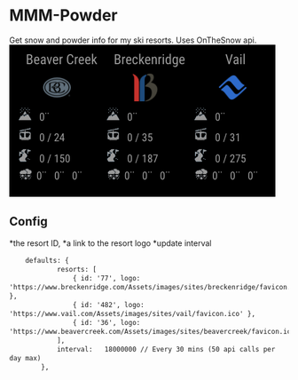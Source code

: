 # MMM-Powder
Get snow and powder info for my ski resorts.  Uses OnTheSnow api.
![powder](powder.png "powder")

## Config
*the resort ID, 
*a link to the resort logo
*update interval
```
	defaults: {
            resorts: [
                { id: '77', logo: 'https://www.breckenridge.com/Assets/images/sites/breckenridge/favicon.ico' },
                { id: '482', logo: 'https://www.vail.com/Assets/images/sites/vail/favicon.ico' },
                { id: '36', logo: 'https://www.beavercreek.com/Assets/images/sites/beavercreek/favicon.ico'}
            ],
            interval:   18000000 // Every 30 mins (50 api calls per day max)
        },
```
